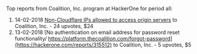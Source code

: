 Top reports from Coalition, Inc. program at HackerOne for period all:

1. 14-02-2018 [Non-Cloudflare IPs allowed to access origin servers](https://hackerone.com/reports/315838) to Coalition, Inc. - 24 upvotes, $24
2. 13-02-2018 [No authentication on email address for password reset functionality/ https://platform.thecoalition.com/forgot-password](https://hackerone.com/reports/315512) to Coalition, Inc. - 5 upvotes, $5

